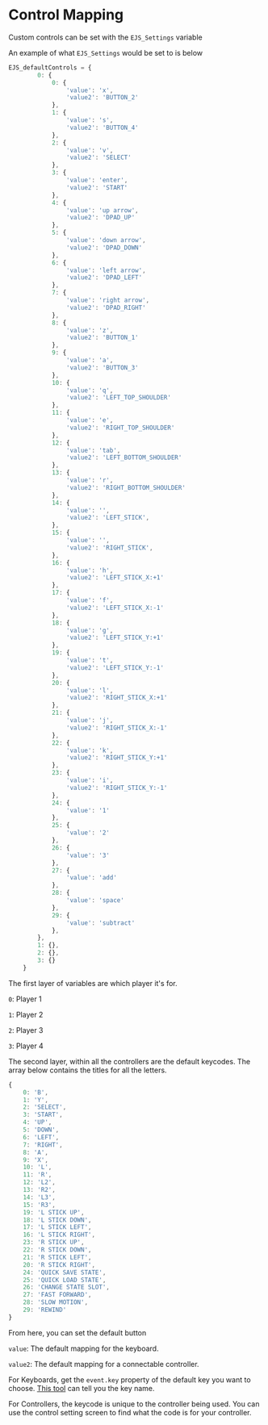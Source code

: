 # Control Mapping

Custom controls can be set with the `EJS_Settings` variable

An example of what `EJS_Settings` would be set to is below

<div class="scrollable-code">

```js
EJS_defaultControls = {
        0: {
            0: {
                'value': 'x',
                'value2': 'BUTTON_2'
            },
            1: {
                'value': 's',
                'value2': 'BUTTON_4'
            },
            2: {
                'value': 'v',
                'value2': 'SELECT'
            },
            3: {
                'value': 'enter',
                'value2': 'START'
            },
            4: {
                'value': 'up arrow',
                'value2': 'DPAD_UP'
            },
            5: {
                'value': 'down arrow',
                'value2': 'DPAD_DOWN'
            },
            6: {
                'value': 'left arrow',
                'value2': 'DPAD_LEFT'
            },
            7: {
                'value': 'right arrow',
                'value2': 'DPAD_RIGHT'
            },
            8: {
                'value': 'z',
                'value2': 'BUTTON_1'
            },
            9: {
                'value': 'a',
                'value2': 'BUTTON_3'
            },
            10: {
                'value': 'q',
                'value2': 'LEFT_TOP_SHOULDER'
            },
            11: {
                'value': 'e',
                'value2': 'RIGHT_TOP_SHOULDER'
            },
            12: {
                'value': 'tab',
                'value2': 'LEFT_BOTTOM_SHOULDER'
            },
            13: {
                'value': 'r',
                'value2': 'RIGHT_BOTTOM_SHOULDER'
            },
            14: {
                'value': '',
                'value2': 'LEFT_STICK',
            },
            15: {
                'value': '',
                'value2': 'RIGHT_STICK',
            },
            16: {
                'value': 'h',
                'value2': 'LEFT_STICK_X:+1'
            },
            17: {
                'value': 'f',
                'value2': 'LEFT_STICK_X:-1'
            },
            18: {
                'value': 'g',
                'value2': 'LEFT_STICK_Y:+1'
            },
            19: {
                'value': 't',
                'value2': 'LEFT_STICK_Y:-1'
            },
            20: {
                'value': 'l',
                'value2': 'RIGHT_STICK_X:+1'
            },
            21: {
                'value': 'j',
                'value2': 'RIGHT_STICK_X:-1'
            },
            22: {
                'value': 'k',
                'value2': 'RIGHT_STICK_Y:+1'
            },
            23: {
                'value': 'i',
                'value2': 'RIGHT_STICK_Y:-1'
            },
            24: {
                'value': '1'
            },
            25: {
                'value': '2'
            },
            26: {
                'value': '3'
            },
            27: {
                'value': 'add'
            },
            28: {
                'value': 'space'
            },
            29: {
                'value': 'subtract'
            },
        },
        1: {},
        2: {},
        3: {}
    }
```
</div>

The first layer of variables are which player it's for.

`0`: Player 1

`1`: Player 2

`2`: Player 3

`3`: Player 4

The second layer, within all the controllers are the default keycodes. The array below contains the titles for all the letters.

<div class="scrollable-code">

```js
{
    0: 'B',
    1: 'Y',
    2: 'SELECT',
    3: 'START',
    4: 'UP',
    5: 'DOWN',
    6: 'LEFT',
    7: 'RIGHT',
    8: 'A',
    9: 'X',
    10: 'L',
    11: 'R',
    12: 'L2',
    13: 'R2',
    14: 'L3',
    15: 'R3',
    19: 'L STICK UP',
    18: 'L STICK DOWN',
    17: 'L STICK LEFT',
    16: 'L STICK RIGHT',
    23: 'R STICK UP',
    22: 'R STICK DOWN',
    21: 'R STICK LEFT',
    20: 'R STICK RIGHT',
    24: 'QUICK SAVE STATE',
    25: 'QUICK LOAD STATE',
    26: 'CHANGE STATE SLOT',
    27: 'FAST FORWARD',
    28: 'SLOW MOTION',
    29: 'REWIND'
}
```
</div>

From here, you can set the default button

`value`: The default mapping for the keyboard.

`value2`: The default mapping for a connectable controller.

For Keyboards, get the `event.key` property of the default key you want to choose. [This tool](https://keyjs.dev/) can tell you the key name.

For Controllers, the keycode is unique to the controller being used. You can use the control setting screen to find what the code is for your controller.
